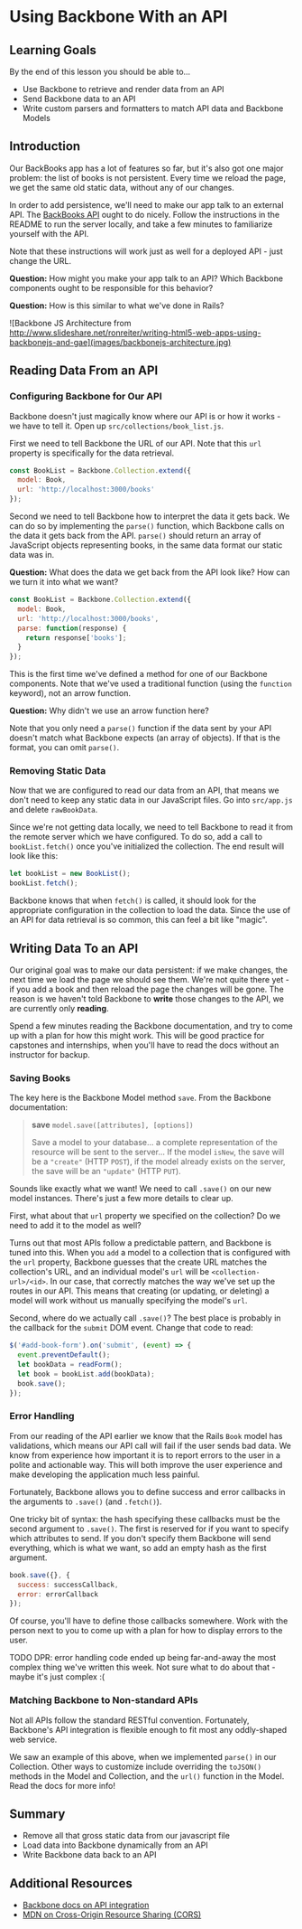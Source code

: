 # Using Backbone With an API

## Learning Goals
By the end of this lesson you should be able to...

- Use Backbone to retrieve and render data from an API
- Send Backbone data to an API
- Write custom parsers and formatters to match API data and Backbone Models

## Introduction

Our BackBooks app has a lot of features so far, but it's also got one major problem: the list of books is not persistent. Every time we reload the page, we get the same old static data, without any of our changes.

In order to add persistence, we'll need to make our app talk to an external API. The [BackBooks API](https://github.com/AdaGold/backbooks-rails-api) ought to do nicely. Follow the instructions in the README to run the server locally, and take a few minutes to familiarize yourself with the API.

Note that these instructions will work just as well for a deployed API - just change the URL.

**Question:** How might you make your app talk to an API? Which Backbone components ought to be responsible for this behavior?

**Question:** How is this similar to what we've done in Rails?

![Backbone JS Architecture from http://www.slideshare.net/ronreiter/writing-html5-web-apps-using-backbonejs-and-gae](images/backbonejs-architecture.jpg)

## Reading Data From an API

### Configuring Backbone for Our API

Backbone doesn't just magically know where our API is or how it works - we have to tell it. Open up `src/collections/book_list.js`.

First we need to tell Backbone the URL of our API. Note that this `url` property is specifically for the data retrieval.

```javascript
const BookList = Backbone.Collection.extend({
  model: Book,
  url: 'http://localhost:3000/books'
});
```

Second we need to tell Backbone how to interpret the data it gets back. We can do so by implementing the `parse()` function, which Backbone calls on the data it gets back from the API. `parse()` should return an array of JavaScript objects representing books, in the same data format our static data was in.

**Question:** What does the data we get back from the API look like? How can we turn it into what we want?

```javascript
const BookList = Backbone.Collection.extend({
  model: Book,
  url: 'http://localhost:3000/books',
  parse: function(response) {
    return response['books'];
  }
});
```

This is the first time we've defined a method for one of our Backbone components. Note that we've used a traditional function (using the `function` keyword), not an arrow function.

**Question:** Why didn't we use an arrow function here?

Note that you only need a `parse()` function if the data sent by your API doesn't match what Backbone expects (an array of objects). If that is the format, you can omit `parse()`.

### Removing Static Data

Now that we are configured to read our data from an API, that means we don't need to keep any static data in our JavaScript files. Go into `src/app.js` and delete `rawBookData`.

Since we're not getting data locally, we need to tell Backbone to read it from the remote server which we have configured. To do so, add a call to `bookList.fetch()` once you've initialized the collection. The end result will look like this:

```javascript
let bookList = new BookList();
bookList.fetch();
```

Backbone knows that when `fetch()` is called, it should look for the appropriate configuration in the collection to load the data. Since the use of an API for data retrieval is so common, this can feel a bit like "magic".

## Writing Data To an API

Our original goal was to make our data persistent: if we make changes, the next time we load the page we should see them. We're not quite there yet - if you add a book and then reload the page the changes will be gone. The reason is we haven't told Backbone to **write** those changes to the API, we are currently only **reading**.

Spend a few minutes reading the Backbone documentation, and try to come up with a plan for how this might work. This will be good practice for capstones and internships, when you'll have to read the docs without an instructor for backup.

### Saving Books

The key here is the Backbone Model method `save`. From the Backbone documentation:

> **save** `model.save([attributes], [options])`
>
> Save a model to your database... a complete representation of the resource will be sent to the server... If the model `isNew`, the save will be a `"create"` (HTTP `POST`), if the model already exists on the server, the save will be an `"update"` (HTTP `PUT`).

Sounds like exactly what we want! We need to call `.save()` on our new model instances. There's just a few more details to clear up.

First, what about that `url` property we specified on the collection? Do we need to add it to the model as well?

Turns out that most APIs follow a predictable pattern, and Backbone is tuned into this. When you `add` a model to a collection that is configured with the `url` property, Backbone guesses that the create URL matches the collection's URL, and an individual model's `url` will be `<collection-url>/<id>`. In our case, that correctly matches the way we've set up the routes in our API. This means that creating (or updating, or deleting) a model will work without us manually specifying the model's `url`.

Second, where do we actually call `.save()`? The best place is probably in the callback for the `submit` DOM event. Change that code to read:

```javascript
$('#add-book-form').on('submit', (event) => {
  event.preventDefault();
  let bookData = readForm();
  let book = bookList.add(bookData);
  book.save();
});
```

### Error Handling

From our reading of the API earlier we know that the Rails `Book` model has validations, which means our API call will fail if the user sends bad data. We know from experience how important it is to report errors to the user in a polite and actionable way. This will both improve the user experience and make developing the application much less painful.

Fortunately, Backbone allows you to define success and error callbacks in the arguments to `.save()` (and `.fetch()`).

One tricky bit of syntax: the hash specifying these callbacks must be the second argument to `.save()`. The first is reserved for if you want to specify which attributes to send. If you don't specify them Backbone will send everything, which is what we want, so add an empty hash as the first argument.

```javascript
book.save({}, {
  success: successCallback,
  error: errorCallback
});
```

Of course, you'll have to define those callbacks somewhere. Work with the person next to you to come up with a plan for how to display errors to the user.

TODO DPR: error handling code ended up being far-and-away the most complex thing we've written this week. Not sure what to do about that - maybe it's just complex :(

### Matching Backbone to Non-standard APIs
Not all APIs follow the standard RESTful convention. Fortunately, Backbone's API integration is flexible enough to fit most any oddly-shaped web service.

We saw an example of this above, when we implemented `parse()` in our Collection. Other ways to customize include overriding the `toJSON()` methods in the Model and Collection, and the `url()` function in the Model. Read the docs for more info!

## Summary
- Remove all that gross static data from our javascript file
- Load data into Backbone dynamically from an API
- Write Backbone data back to an API

## Additional Resources
- [Backbone docs on API integration](http://backbonejs.org/#API-integration)
- [MDN on Cross-Origin Resource Sharing (CORS)](https://developer.mozilla.org/en-US/docs/Web/HTTP/Access_control_CORS)

